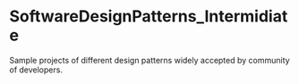 # SoftwareDesignPatterns_Intermidiate
Sample projects of different design patterns widely accepted by community of developers. 
